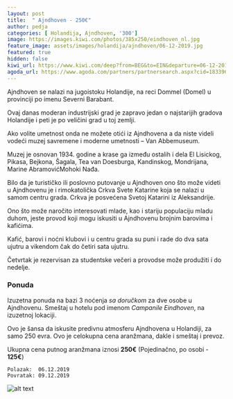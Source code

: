 ```yaml
---
layout: post
title:  " Ajndhoven - 250€"
author: pedja
categories: [ Holandija, Ajndhoven, '300']
image: https://images.kiwi.com/photos/385x250/eindhoven_nl.jpg 
feature_image: assets/images/holandija/ajndhoven/06-12-2019.jpg
featured: true
hidden: false
kiwi_url: https://www.kiwi.com/deep?from=BEG&to=EIN&departure=06-12-2019&return=09-12-2019&flightsId=003c107f473c000052087fd1_0%7C107f003c473f0000dd5dc78a_0&price=78&passengers=1&affilid=pavle93odyssey&lang=en&currency=EUR&booking_token=A39Rpt65spdXmYKC2v7k1sZx4nESfYZvswcf-TeXhjk6hAnRlvz2k0yzg38bAhOSywWMyZzj8yYclyR-JQkrsqcuaH6FL2aUUWJetLHIbQnXwfnR8D1KOzklEiRMgoQoGFNel2kh0cpVLcmdXgvtqWtHzHoujJ9plImm7fIx7tNmMpUBzFW-8uX5_bDeIjVvwcyBsoJwN9uHV9YMrq4Oh1uawFbxrgE8rh_WmXMLEhsFzXxckOWn4-Xpa26WamOTNLfHpt8xtyRyKzAURf3xOitqy_Hj_SDjCTIRngksNhS7tAruwrAZH-ptkOCBI8z8vg6ZljEi7KwyYzsvvaxb9hKD7UGqvrmPQEWn6O-Q5pQa25RE6HLPCRfA1lQW5mquvvNrlbpIPenvxP26eCj76CVYuQIky9ZNf308XoLFioQ2hmYCKSj6uaESprSS6hjOyrKb8fBDMlsHkhX496RR1yPhEAofPt4rH9FKlCnGMiARpvvRfqmFu43cu8s5titX4ywwGSqhGJlPSBypx8T8UQ50DNVTlnnv_NzTCVW96dgqOoK1z8HXe_yuG7sNcpCTb
agoda_url: https://www.agoda.com/partners/partnersearch.aspx?cid=1833963&hid=119197&currency=USD&checkin=2019-12-02&checkout=2019-12-03&NumberofAdults=1&NumberofChildren=0&Rooms=1&pcs=6
---
```


Ajndhoven se nalazi na jugoistoku Holandije, na reci Dommel (Domel)  u provinciji po imenu Severni Barabant.

Ovaj danas moderan industrijski grad je zapravo jedan o najstarijih gradova Holandije i peti je po veličini grad u toj zemlji.

Ako volite umetnost onda ne možete otići iz Ajndhovena a da niste videli vodeći muzej savremene i moderne umetnosti – Van Abbemuseum.

Muzej je osnovan 1934. godine  a krase ga između ostalih i dela El Lisickog, Pikasa, Bejkona, Šagala, Tea van Doesburga, Kandinskog, Mondrijana, Marine AbramovićMohoki Nađa.

Bilo da je turističko ili poslovno putovanje u Ajndhoven ono što može videti u Ajndhovenu je i rimokatolička Crkva Svete Katarine koja se nalazi u samom centru grada. Crkva je posvećena Svetoj Katarini iz Aleksandrije.

Ono što može naročito interesovati mlade, kao i stariju populaciju mladu duhom,  jeste provod koji mogu iskusiti u Ajndhovenu brojnim barovima i kafićima.

Kafić, barovi i noćni klubovi  i u centru grada  su puni  i rade do dva  sata ujutru a  vikendom čak do četiri sata ujutru.

Četvrtak je rezervisan za studentske večeri a provodse  može produžiti i do nedelje.
### Ponuda
Izuzetna ponuda na bazi 3 noćenja *sa doručkom* za dve osobe u Ajndhovenu. Smeštaj u hotelu pod imenom *Campanile Eindhoven*, na izuzetnoj lokaciji.

Ovo je šansa da iskusite predivnu atmosferu Ajndhovena u Holandiji, za samo 250 evra. Ovo je celokupna cena aranžmana, dakle i smeštaj i prevoz.

Ukupna cena putnog aranžmana iznosi **250€** (Pojedinačno, po osobi - **125€**)

```
Polazak:  06.12.2019
Povratak: 09.12.2019
```

![alt text]( http://pix6.agoda.net/hotelImages/119197/-1/88891aebe0d3b90f20d618f6f9e2528c.jpg?s=800x600 "Ajndhoven smestaj")

